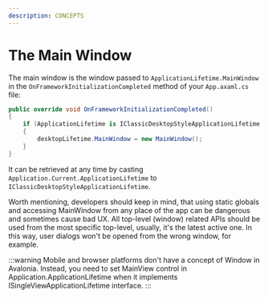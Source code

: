 ```yaml
---
description: CONCEPTS
---
```


# The Main Window

The main window is the window passed to `ApplicationLifetime.MainWindow` in the `OnFrameworkInitializationCompleted` method of your `App.axaml.cs` file:

```csharp
public override void OnFrameworkInitializationCompleted()
{
    if (ApplicationLifetime is IClassicDesktopStyleApplicationLifetime desktopLifetime)
    {
        desktopLifetime.MainWindow = new MainWindow();
    }
}
```

It can be retrieved at any time by casting `Application.Current.ApplicationLifetime` to `IClassicDesktopStyleApplicationLifetime`.

Worth mentioning, developers should keep in mind, that using static globals and accessing MainWindow from any place of the app can be dangerous and sometimes cause bad UX. All top-level (window) related APIs should be used from the most specific top-level, usually, it's the latest active one. In this way, user dialogs won't be opened from the wrong window, for example.

:::warning
Mobile and browser platforms don't have a concept of Window in Avalonia. Instead, you need to set MainView control in Application.ApplicationLifetime when it implements ISingleViewApplicationLifetime interface.
:::

### &#x20;<a href="#show-hide-and-close-a-window" id="show-hide-and-close-a-window"></a>
